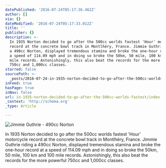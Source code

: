 ```yaml
---
datePublished: '2016-07-24T05:17:36.462Z'
author: []
via: {}
dateModified: '2016-07-24T05:17:33.012Z'
title: ''
publisher: {}
description: >-
  In 1935 Norton decided to go after the 500cc worlds fastest 'Hour' motorcycle
  record at the concrete bowl track in Montlhéry, France. Jimmie Guthrie riding
  a 490cc Norton, displayed tremendous stamina and broke the one-hour record at
  a speed of 114.09 mph and in doing so broke the 50km, 50 mile, 100 km and 100
  mile records. Astonishingly, this also beat the records for the more powerful
  750cc and 1,000cc classes.
starred: false
sourcePath: >-
  _posts/2016-07-24-in-1935-norton-decided-to-go-after-the-500cc-worlds-fastest.md
inFeed: true
hasPage: true
inNav: false
url: in-1935-norton-decided-to-go-after-the-500cc-worlds-fastest/index.html
_context: 'http://schema.org'
_type: Article

---
```

![Jimmie Guthrie - 490cc Norton](https://the-grid-user-content.s3-us-west-2.amazonaws.com/e97d9cfc-d47a-4242-8089-43cc0b84044d.jpg)

In 1935 Norton decided to go after the 500cc worlds fastest 'Hour' motorcycle record at the concrete bowl track in Montlhéry, France. Jimmie Guthrie riding a 490cc Norton, displayed tremendous stamina and broke the one-hour record at a speed of 114.09 mph and in doing so broke the 50km, 50 mile, 100 km and 100 mile records. Astonishingly, this also beat the records for the more powerful 750cc and 1,000cc classes.